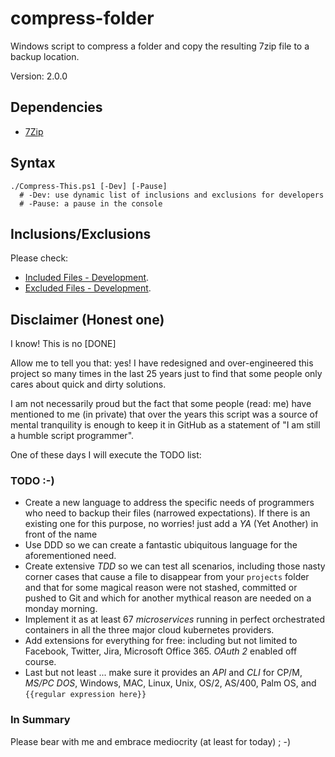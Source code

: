 # compress-folder

Windows script to compress a folder and copy the resulting 7zip file to a backup location.

Version: 2.0.0

## Dependencies

* [7Zip](http://www.7-zip.org/)

## Syntax

```shell
./Compress-This.ps1 [-Dev] [-Pause]
  # -Dev: use dynamic list of inclusions and exclusions for developers
  # -Pause: a pause in the console

```

## Inclusions/Exclusions

Please check:

* [Included Files - Development](./compress-folder.dev.i.lst).
* [Excluded Files - Development](./compress-folder.dev.x.lst).

## Disclaimer (Honest one)

I know! This is no [DONE]

Allow me to tell you that: yes! I have redesigned and over-engineered this project so many times in the last 25 years just to find that some people only cares about quick and dirty solutions.

I am not necessarily proud but the fact that some people (read: me) have mentioned to me (in private) that over the years this script was a source of mental tranquility is enough to keep it in GitHub as a statement of "I am still a humble script programmer".

One of these days I will execute the TODO list:

### TODO :-)

* Create a new language to address the specific needs of programmers who need to backup their files (narrowed expectations). If there is an existing one for this purpose, no worries! just add a *YA* (Yet Another) in front of the name
* Use DDD so we can create a fantastic ubiquitous language for the aforementioned need.
* Create extensive *TDD* so we can test all scenarios, including those nasty corner cases that cause a file to disappear from your `projects` folder and that for some magical reason were not stashed, committed or pushed to Git and which for another mythical reason are needed on a monday morning.
* Implement it as at least 67 *microservices* running in perfect orchestrated containers in all the three major cloud kubernetes providers.
* Add extensions for everything for free: including but not limited to Facebook, Twitter, Jira, Microsoft Office 365. *OAuth 2* enabled off course.
* Last but not least ... make sure it provides an *API* and *CLI* for CP/M, *MS/PC DOS*, Windows, MAC, Linux, Unix, OS/2, AS/400, Palm OS, and `{{regular expression here}}`

### In Summary

Please bear with me and embrace mediocrity (at least for today) ; -)

